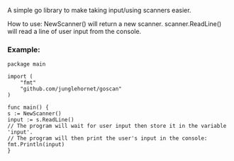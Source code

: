 A simple go library to make taking input/using scanners easier.

How to use:
NewScanner() will return a new scanner.
scanner.ReadLine() will read a line of user input from the console.
### Example:
```
package main

import (
    "fmt"
    "github.com/junglehornet/goscan"
)

func main() {
s := NewScanner()
input := s.ReadLine()
// The program will wait for user input then store it in the variable 'input'.
// The program will then print the user's input in the console:
fmt.Println(input)
}
```
